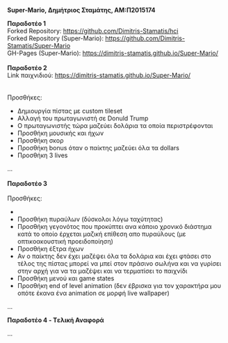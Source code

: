<strong>Super-Mario, Δημήτριος Σταμάτης, ΑΜ:Π2015174

Παραδοτέο 1</strong><br>
Forked Repository: https://github.com/Dimitris-Stamatis/hci<br>
Forked Repository (Super-Mario): https://github.com/Dimitris-Stamatis/Super-Mario<br>
GH-Pages (Super-Mario): https://dimitris-stamatis.github.io/Super-Mario/<br>
<br>
<strong>Παραδοτέο 2</strong>
<br>Link παιχνιδιού: https://dimitris-stamatis.github.io/Super-Mario/<br>
<br><br>Προσθήκες:
<ul>
  <li>Δημιουργία πίστας με custom tileset</li>
  <li>Αλλαγή του πρωταγωνιστή σε Donuld Trump</li>
  <li>Ο πρωταγωνιστής τώρα μαζεύει δολάρια τα οποία περιστρέφονται</li>
  <li>Προσθήκη μουσικής και ήχων</li>
  <li>Προσθήκη σκορ</li>
  <li>Προσθήκη bonus όταν ο παίκτης μαζεύει όλα τα dollars</li>
  <li>Προσθήκη 3 lives</li>
</ul>
...
<br><br>
<strong>Παραδοτέο 3</strong>
<br><br>Προσθήκες:
<ul>
  <li></li>
  <li>Προσθήκη πυραύλων (δύσκολοι λόγω ταχύτητας)</li>
  <li>Προσθήκη γεγονότος που προκύπτει ανα κάποιο χρονικό διάστημα κατά το οποίο έρχεται μαζική επίθεση απο πυραύλους (με οπτικοακουστική προειδοποίηση)</li>
  <li>Προσθήκη έξτρα ήχων</li>
  <li>Αν ο παίκτης δεν έχει μαζέψει όλα τα δολάρια και έχει φτάσει στο τέλος της πίστας μπορεί να μπεί στον πράσινο σωλήνα και να γυρίσει στην αρχή για να τα μαζέψει και να τερματίσει το παιχνίδι</li>
  <li>Προσθήκη μενού και game states</li>
  <li>Προσθήκη end of level animation (δεν έβρισκα για τον χαρακτήρα μου οπότε έκανα ένα animation σε μορφή live wallpaper)</li>
</ul>
...

<strong>Παραδοτέο 4 - Tελική Αναφορά</strong>

...
